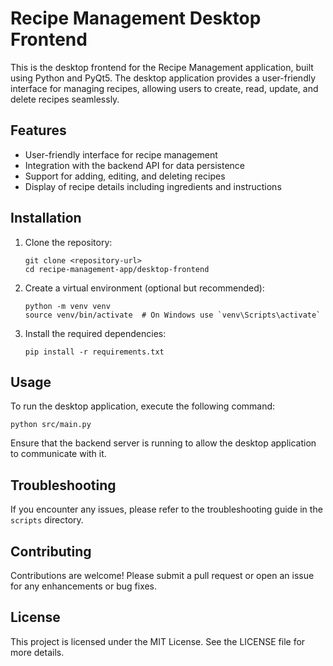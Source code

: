 # Recipe Management Desktop Frontend

This is the desktop frontend for the Recipe Management application, built using Python and PyQt5. The desktop application provides a user-friendly interface for managing recipes, allowing users to create, read, update, and delete recipes seamlessly.

## Features

- User-friendly interface for recipe management
- Integration with the backend API for data persistence
- Support for adding, editing, and deleting recipes
- Display of recipe details including ingredients and instructions

## Installation

1. Clone the repository:
   ```
   git clone <repository-url>
   cd recipe-management-app/desktop-frontend
   ```

2. Create a virtual environment (optional but recommended):
   ```
   python -m venv venv
   source venv/bin/activate  # On Windows use `venv\Scripts\activate`
   ```

3. Install the required dependencies:
   ```
   pip install -r requirements.txt
   ```

## Usage

To run the desktop application, execute the following command:
```
python src/main.py
```

Ensure that the backend server is running to allow the desktop application to communicate with it.

## Troubleshooting

If you encounter any issues, please refer to the troubleshooting guide in the `scripts` directory.

## Contributing

Contributions are welcome! Please submit a pull request or open an issue for any enhancements or bug fixes.

## License

This project is licensed under the MIT License. See the LICENSE file for more details.